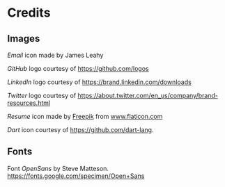# Credits

## Images

*Email* icon made by James Leahy

*GitHub* logo courtesy of https://github.com/logos

*LinkedIn* logo courtesy of https://brand.linkedin.com/downloads

*Twitter* logo courtesy of https://about.twitter.com/en_us/company/brand-resources.html

*Resume* icon made by <a href="https://www.flaticon.com/authors/freepik" title="Freepik">Freepik</a> from <a href="https://www.flaticon.com/" title="Flaticon"> www.flaticon.com</a>

*Dart* icon courtesy of https://github.com/dart-lang.

## Fonts

Font *OpenSans* by Steve Matteson. https://fonts.google.com/specimen/Open+Sans
